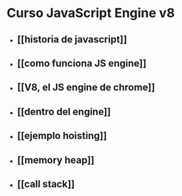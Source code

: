 # Curso JavaScript Engine v8
* ## [[historia de javascript]]
* ## [[como funciona JS engine]]
* ## [[V8, el JS engine de chrome]]
* ## [[dentro del engine]]
* ## [[ejemplo hoisting]]
* ## [[memory heap]]
* ## [[call stack]]